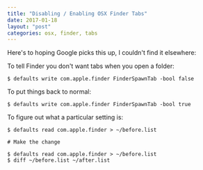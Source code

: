 ```yaml
---
title: "Disabling / Enabling OSX Finder Tabs"
date: 2017-01-18
layout: "post"
categories: osx, finder, tabs
---
```


Here's to hoping Google picks this up, I couldn't find it elsewhere:

To tell Finder you don't want tabs when you open a folder:

```
$ defaults write com.apple.finder FinderSpawnTab -bool false
```

To put things back to normal:
```
$ defaults write com.apple.finder FinderSpawnTab -bool true
```

To figure out what a particular setting is:

```
$ defaults read com.apple.finder > ~/before.list

# Make the change

$ defaults read com.apple.finder > ~/before.list
$ diff ~/before.list ~/after.list
```


